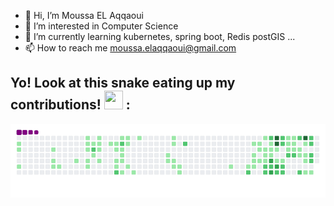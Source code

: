 - 👋 Hi, I’m Moussa EL Aqqaoui
- 👀 I’m interested in Computer Science 
- 🌱 I’m currently learning kubernetes, spring boot, Redis postGIS ...
- 📫 How to reach me moussa.elaqqaoui@gmail.com



## Yo! Look at this snake eating up my contributions! <img src= "https://c.tenor.com/BczFoyx41WoAAAAj/swallowed-the-mighty-ones.gif" width= "30" height= "30">  :

![snake gif](https://github.com/moussa-elAqqaoui/moussa-elAqqaoui/blob/output/github-contribution-grid-snake.gif)

<!---
moussa-elAqqaoui/moussa-elAqqaoui is a ✨ special ✨ repository because its `README.md` (this file) appears on your GitHub profile.
You can click the Preview link to take a look at your changes.
--->
